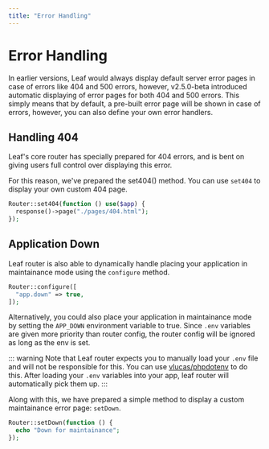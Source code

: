 ```yaml
---
title: "Error Handling"
---
```


# Error Handling
<!-- markdownlint-disable no-inline-html -->

In earlier versions, Leaf would always display default server error pages in case of errors like 404 and 500 errors, however, v2.5.0-beta introduced automatic displaying of error pages for both 404 and 500 errors. This simply means that by default, a pre-built error page will be shown in case of errors, however, you can also define your own error handlers.

## Handling 404

Leaf's core router has specially prepared for 404 errors, and is bent on giving users full control over displaying this error.

For this reason, we've prepared the set404() method. You can use `set404` to display your own custom 404 page.

```php
Router::set404(function () use($app) {
  response()->page("./pages/404.html");
});
```

## Application Down

Leaf router is also able to dynamically handle placing your application in maintainance mode using the `configure` method.

```php
Router::configure([
  "app.down" => true,
]);
```

Alternatively, you could also place your application in maintainance mode by setting the `APP_DOWN` environment variable to true. Since `.env` variables are given more priority than router config, the router config will be ignored as long as the env is set.

::: warning Note that
Leaf router expects you to manually load your `.env` file and will not be responsible for this. You can use [vlucas/phpdotenv](https://packagist.org/packages/vlucas/phpdotenv) to do this. After loading your `.env` variables into your app, leaf router will automatically pick them up.
:::

Along with this, we have prepared a simple method to display a custom maintainance error page: `setDown`.

```php
Router::setDown(function () {
  echo "Down for maintainance";
});
```
